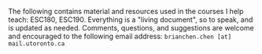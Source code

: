 The following contains material and resources used in the courses I help teach: ESC180, ESC190. 
Everything is a "living document", so to speak, and is updated as needed.
Comments, questions, and suggestions are welcome and encouraged to the following email address: `brianchen.chen [at] mail.utoronto.ca`


